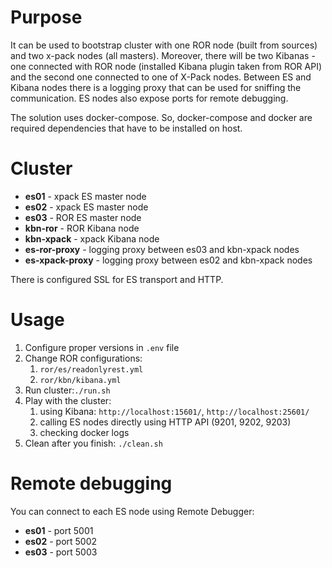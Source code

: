 # Purpose

It can be used to bootstrap cluster with one ROR node (built from sources) and two x-pack nodes (all masters).
Moreover, there will be two Kibanas - one connected with ROR node (installed Kibana plugin taken from ROR API) and 
the second one connected to one of X-Pack nodes. Between ES and Kibana
nodes there is a logging proxy that can be used for sniffing the communication.
ES nodes also expose ports for remote debugging.

The solution uses docker-compose. So, docker-compose and docker are required 
dependencies that have to be installed on host.

# Cluster

* **es01** - xpack ES master node
* **es02** - xpack ES master node
* **es03** - ROR ES master node
* **kbn-ror** - ROR Kibana node
* **kbn-xpack** - xpack Kibana node
* **es-ror-proxy** - logging proxy between es03 and kbn-xpack nodes 
* **es-xpack-proxy** - logging proxy between es02 and kbn-xpack nodes

There is configured SSL for ES transport and HTTP. 

# Usage

1. Configure proper versions in `.env` file
2. Change ROR configurations:
   1. `ror/es/readonlyrest.yml` 
   2. `ror/kbn/kibana.yml`
3. Run cluster:`./run.sh`
4. Play with the cluster:
   1. using Kibana: `http://localhost:15601/`, `http://localhost:25601/`
   2. calling ES nodes directly using HTTP API (9201, 9202, 9203)
   3. checking docker logs
5. Clean after you finish: `./clean.sh`

# Remote debugging

You can connect to each ES node using Remote Debugger:
* **es01** - port 5001
* **es02** - port 5002
* **es03** - port 5003

